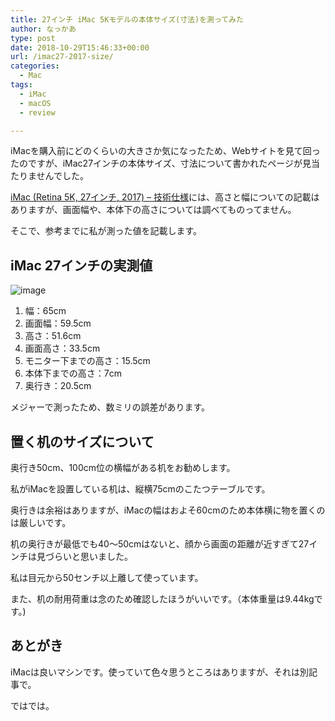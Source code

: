 ```yaml
---
title: 27インチ iMac 5Kモデルの本体サイズ(寸法)を測ってみた
author: なっかあ
type: post
date: 2018-10-29T15:46:33+00:00
url: /imac27-2017-size/
categories:
  - Mac
tags:
  - iMac
  - macOS
  - review

---
```


iMacを購入前にどのくらいの大きさか気になったため、Webサイトを見て回ったのですが、iMac27インチの本体サイズ、寸法について書かれたページが見当たりませんでした。
  
[iMac (Retina 5K, 27インチ, 2017) &#8211; 技術仕様](https://support.apple.com/kb/SP760?viewlocale=ja_JP&locale=tr_TR)には、高さと幅についての記載はありますが、画面幅や、本体下の高さについては調べてものってません。
  
そこで、参考までに私が測った値を記載します。

## iMac 27インチの実測値

![image](/img/wp/imac-size.jpg)

1. 幅：65cm
2. 画面幅：59.5cm
3. 高さ：51.6cm
4. 画面高さ：33.5cm
5. モニター下までの高さ：15.5cm
6. 本体下までの高さ：7cm
7. 奥行き：20.5cm

メジャーで測ったため、数ミリの誤差があります。

## 置く机のサイズについて

奥行き50cm、100cm位の横幅がある机をお勧めします。
  
私がiMacを設置している机は、縦横75cmのこたつテーブルです。
  
奥行きは余裕はありますが、iMacの幅はおよそ60cmのため本体横に物を置くのは厳しいです。
  
机の奥行きが最低でも40〜50cmはないと、顔から画面の距離が近すぎて27インチは見づらいと思いました。
  
私は目元から50センチ以上離して使っています。  

また、机の耐用荷重は念のため確認したほうがいいです。（本体重量は9.44kgです。)

## あとがき

iMacは良いマシンです。使っていて色々思うところはありますが、それは別記事で。

ではでは。